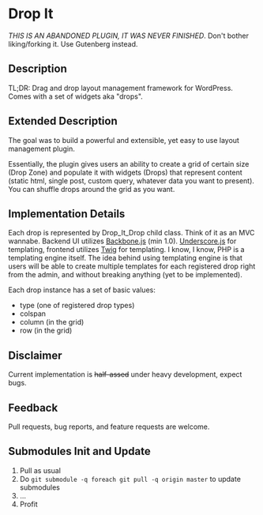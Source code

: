 Drop It
======

*THIS IS AN ABANDONED PLUGIN, IT WAS NEVER FINISHED*. Don't bother liking/forking it. Use Gutenberg instead. 

## Description
TL;DR: Drag and drop layout management framework for WordPress. Comes with a set of widgets aka "drops".

## Extended Description
The goal was to build a powerful and extensible, yet easy to use layout management plugin.

Essentially, the plugin gives users an ability to create a grid of certain size (Drop Zone) and populate it with widgets (Drops) that represent content (static html, single post, custom query, whatever data you want to present). You can shuffle drops around the grid as you want.

## Implementation Details
Each drop is represented by Drop_It_Drop child class. Think of it as an MVC wannabe. Backend UI utilizes [Backbone.js](http://backbonejs.org/) (min 1.0). [Underscore.js](http://underscorejs.org) for templating, frontend utilizes [Twig](http://twig.sensiolabs.org/) for templating. I know, I know, PHP is a templating engine itself. The idea behind using templating engine is that users will be able to create multiple templates for each registered drop right from the admin, and without breaking anything (yet to be implemented).

Each drop instance has a set of basic values:
* type (one of registered drop types)
* colspan
* column (in the grid)
* row (in the grid)

## Disclaimer
Current implementation is ~~half-assed~~ under heavy development, expect bugs.

## Feedback
Pull requests, bug reports, and feature requests are welcome.

## Submodules Init and Update

1. Pull as usual
2. Do `git submodule -q foreach git pull -q origin master` to update submodules
3. ...
4. Profit

